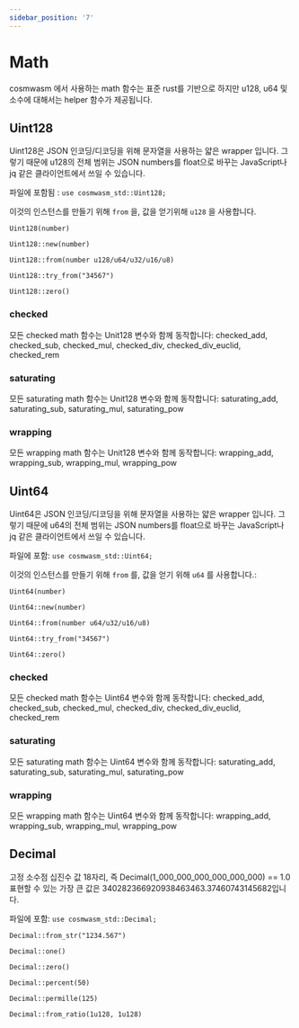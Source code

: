 ```yaml
---
sidebar_position: '7'
---
```


# Math

cosmwasm 에서 사용하는 math 함수는 표준 rust를 기반으로 하지만 u128, u64 및 소수에 대해서는 helper 함수가 제공됩니다.

## Uint128

Uint128은 JSON 인코딩/디코딩을 위해 문자열을 사용하는 얇은 wrapper 입니다. 그렇기 때문에 u128의 전체 범위는 JSON numbers를 float으로 바꾸는 JavaScript나 jq 같은 클라이언트에서 쓰일 수 있습니다.

파일에 포함됨 : `use cosmwasm_std::Uint128;`

이것의 인스턴스를 만들기 위해 `from` 을, 값을 얻기위해 `u128` 을 사용합니다.

`Uint128(number)`

`Uint128::new(number)`

`Uint128::from(number u128/u64/u32/u16/u8)`

`Uint128::try_from("34567")`

`Uint128::zero()`

### checked

모든 checked math 함수는 Unit128 변수와 함께 동작합니다: checked_add, checked_sub, checked_mul, checked_div, checked_div_euclid, checked_rem

### saturating

모든 saturating math 함수는 Unit128 변수와 함께 동작합니다: saturating_add, saturating_sub, saturating_mul, saturating_pow

### wrapping

모든 wrapping math 함수는 Unit128 변수와 함께 동작합니다: wrapping_add, wrapping_sub, wrapping_mul, wrapping_pow

## Uint64

Uint64은 JSON 인코딩/디코딩을 위해 문자열을 사용하는 얇은 wrapper 입니다. 그렇기 때문에 u64의 전체 범위는 JSON numbers를 float으로 바꾸는 JavaScript나 jq 같은 클라이언트에서 쓰일 수 있습니다.

파일에 포함: `use cosmwasm_std::Uint64;`

이것의 인스턴스를 만들기 위해 `from` 를, 값을 얻기 위해 `u64` 를 사용합니다.:

`Uint64(number)`

`Uint64::new(number)`

`Uint64::from(number u64/u32/u16/u8)`

`Uint64::try_from("34567")`

`Uint64::zero()`

### checked

모든 checked math 함수는 Uint64 변수와 함께 동작합니다: checked_add, checked_sub, checked_mul, checked_div, checked_div_euclid, checked_rem

### saturating

모든 saturating math 함수는 Uint64 변수와 함께 동작합니다: saturating_add, saturating_sub, saturating_mul, saturating_pow

### wrapping

모든 wrapping math 함수는 Uint64 변수와 함께 동작합니다: wrapping_add, wrapping_sub, wrapping_mul, wrapping_pow

## Decimal

고정 소수점 십진수 값 18자리, 즉 Decimal(1_000_000_000_000_000_000) == 1.0 표현할 수 있는 가장 큰 값은 340282366920938463463.37460743145682입니다.

파일에 포함: `use cosmwasm_std::Decimal;`

`Decimal::from_str("1234.567")`

`Decimal::one()`

`Decimal::zero()`

`Decimal::percent(50)`

`Decimal::permille(125)`

`Decimal::from_ratio(1u128, 1u128)`
